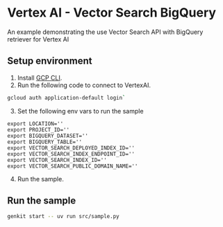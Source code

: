 # Vertex AI - Vector Search BigQuery

An example demonstrating the use Vector Search API with BigQuery retriever for Vertex AI

## Setup environment

1. Install [GCP CLI](https://cloud.google.com/sdk/docs/install).
2. Run the following code to connect to VertexAI.
```bash
gcloud auth application-default login` 
```
3. Set the following env vars to run the sample
```
export LOCATION=''
export PROJECT_ID=''
export BIGQUERY_DATASET=''
export BIGQUERY_TABLE=''
export VECTOR_SEARCH_DEPLOYED_INDEX_ID=''
export VECTOR_SEARCH_INDEX_ENDPOINT_ID=''
export VECTOR_SEARCH_INDEX_ID=''
export VECTOR_SEARCH_PUBLIC_DOMAIN_NAME=''
```
4. Run the sample.

## Run the sample

```bash
genkit start -- uv run src/sample.py
```

